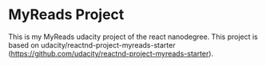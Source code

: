 # MyReads Project

This is my MyReads udacity project of the react nanodegree. This project is based on udacity/reactnd-project-myreads-starter (https://github.com/udacity/reactnd-project-myreads-starter).
